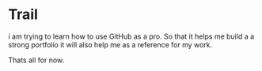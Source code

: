 # Trail

i am trying to learn how to use GitHub as a pro. So that it helps me build a a strong portfolio 
it will also help me as a reference for my work.

Thats all for now.
